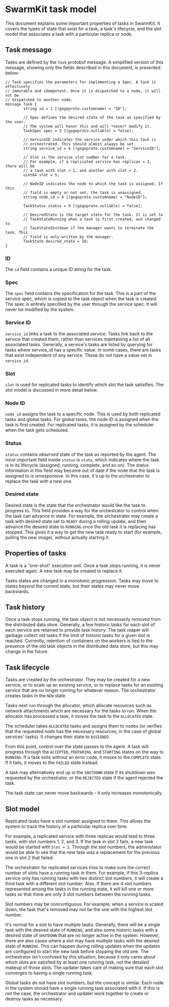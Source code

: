 # SwarmKit task model

This document explains some important properties of tasks in SwarmKit. It
covers the types of state that exist for a task, a task's lifecycle, and the
slot model that associates a task with a particular replica or node.

## Task message

Tasks are defined by the `Task` protobuf message. A simplified version of this
message, showing only the fields described in this document, is presented below:

```
// Task specifies the parameters for implementing a Spec. A task is effectively
// immutable and idempotent. Once it is dispatched to a node, it will not be
// dispatched to another node.
message Task {
        string id = 1 [(gogoproto.customname) = "ID"];

        // Spec defines the desired state of the task as specified by the user.
        // The system will honor this and will *never* modify it.
        TaskSpec spec = 3 [(gogoproto.nullable) = false];

        // ServiceID indicates the service under which this task is
        // orchestrated. This should almost always be set.
        string service_id = 4 [(gogoproto.customname) = "ServiceID"];

        // Slot is the service slot number for a task.
        // For example, if a replicated service has replicas = 2, there will be
        // a task with slot = 1, and another with slot = 2.
        uint64 slot = 5;

        // NodeID indicates the node to which the task is assigned. If this
        // field is empty or not set, the task is unassigned.
        string node_id = 6 [(gogoproto.customname) = "NodeID"];

        TaskStatus status = 9 [(gogoproto.nullable) = false];

        // DesiredState is the target state for the task. It is set to
        // TaskStateRunning when a task is first created, and changed to
        // TaskStateShutdown if the manager wants to terminate the task. This
        // field is only written by the manager.
        TaskState desired_state = 10;
}
```

### ID

The `id` field contains a unique ID string for the task.

### Spec

The `spec` field contains the specification for the task. This is a part of the
service spec, which is copied to the task object when the task is created. The
spec is entirely specified by the user through the service spec. It will never
be modified by the system.

### Service ID

`service_id` links a task to the associated service. Tasks link back to the
service that created them, rather than services maintaining a list of all
associated tasks. Generally, a service's tasks are listed by querying for tasks
where service_id has a specific value. In some cases, there are tasks that exist
independent of any service. These do not have a value set in `service_id`.

### Slot

`slot` is used for replicated tasks to identify which slot the task satisifies.
The slot model is discussed in more detail below.

### Node ID

`node_id` assigns the task to a specific node. This is used by both replicated 
tasks and global tasks. For global tasks, the node ID is assigned when the task
is first created. For replicated tasks, it is assigned by the scheduler when
the task gets scheduled.

### Status

`status` contains *observed* state of the task as reported by the agent. The
most important field inside `status` is `state`, which indicates where the task
is in its lifecycle (assigned, running, complete, and so on). The status
information in this field may become out of date if the node that the task is
assigned to is unresponsive. In this case, it's up to the orchestrator to
replace the task with a new one.

### Desired state

Desired state is the state that the orchestrator would like the task to progress
to. This field provides a way for the orchestrator to control when the task can
advance in state. For example, the orchestrator may create a task with desired
state set to `READY` during a rolling update, and then advance the desired state
to `RUNNING` once the old task it is replacing has stopped. This gives it a way
to get the new task ready to start (for example, pulling the new image), without
actually starting it.

## Properties of tasks

A task is a "one-shot" execution unit. Once a task stops running, it is never
executed again. A new task may be created to replace it.

Tasks states are changed in a monotonic progression. Tasks may move to states
beyond the current state, but their states may never move backwards.

## Task history

Once a task stops running, the task object is not necessarily removed from the
distributed data store. Generally, a few historic tasks for each slot of each
service are retained to provide task history. The task reaper will garbage
collect old tasks if the limit of historic tasks for a given slot is reached.
Currently, retention of containers on the workers is tied to the presence of the
old task objects in the distributed data store, but this may change in the
future.

## Task lifecycle

Tasks are created by the orchestrator. They may be created for a new service, or
to scale up an existing service, or to replace tasks for an existing service
that are no longer running for whatever reason. The orchestrator creates tasks
in the `NEW` state.

Tasks next run through the allocator, which allocate resources such as network
attachments which are necessary for the tasks to run. When the allocator has
processed a task, it moves the task to the `ALLOCATED` state.

The scheduler takes `ALLOCATED` tasks and assigns them to nodes (or verifies
that the requested node has the necessary resources, in the case of global
services' tasks). It changes their state to `ASSIGNED`.

From this point, control over the state passes to the agent. A task will
progress through the `ACCEPTED`, `PREPARING`, and `STARTING` states on the
way to `RUNNING`. If a task exits without an error code, it moves to the
`COMPLETE` state. If it fails, it moves to the `FAILED` state instead.

A task may alternatively end up in the `SHUTDOWN` state if its shutdown was
requested by the orchestrator, or the `REJECTED` state if the agent rejected the
task.

The task state can never move backwards - it only increases monotonically.

## Slot model

Replicated tasks have a slot number assigned to them. This allows the system to
track the history of a particular replica over time.

For example, a replicated service with three replicas would lead to three tasks,
with slot numbers 1, 2, and 3. If the task in slot 2 fails, a new task would be
started with `Slot = 2`. Through the slot numbers, the administator would be
able to see that the new task was a replacement for the previous one in slot 2
that failed.

The orchestrator for replicated services tries to make sure the correct number
of slots have a running task in them. For example, if this 3-replica service
only has running tasks with two distinct slot numbers, it will create a third
task with a different slot number. Also, if there are 4 slot numbers represented
among the tasks in the running state, it will kill one or more tasks so that
there are only 3 slot numbers between the running tasks.

Slot numbers may be noncontiguous. For example, when a service is scaled down,
the task that's removed may not be the one with the highest slot number.

It's normal for a slot to have multiple tasks. Generally, there will be a single
task with the desired state of `RUNNING`, and also some historic tasks with a
desired state of `SHUTDOWN` that are no longer active in the system. However,
there are also cases where a slot may have multiple tasks with the desired state
of `RUNNING`. This can happen during rolling updates when the updates are
configured to start the new task before stopping the old one. The orchestrator
isn't confused by this situation, because it only cares about which slots are
satisfied by at least one running task, not the detailed makeup of those slots.
The updater takes care of making sure that each slot converges to having a
single running task.

Global tasks do not have slot numbers, but the concept is similar. Each node in
the system should have a single running task associated with it. If this is not
the case, the orchestrator and updater work together to create or destroy tasks
as necessary.
